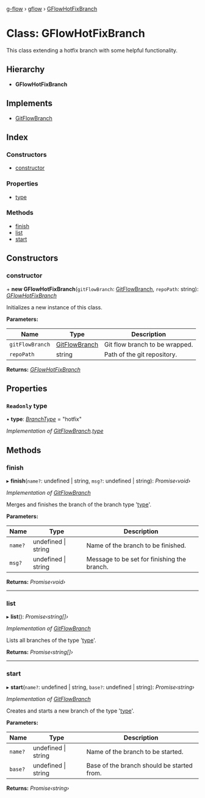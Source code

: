 [g-flow](../README.md) › [gflow](../modules/gflow.md) › [GFlowHotFixBranch](gflow.gflowhotfixbranch.md)

# Class: GFlowHotFixBranch

This class extending a hotfix branch with some helpful functionality.

## Hierarchy

* **GFlowHotFixBranch**

## Implements

* [GitFlowBranch](../interfaces/api.gitflowbranch.md)

## Index

### Constructors

* [constructor](gflow.gflowhotfixbranch.md#constructor)

### Properties

* [type](gflow.gflowhotfixbranch.md#readonly-type)

### Methods

* [finish](gflow.gflowhotfixbranch.md#finish)
* [list](gflow.gflowhotfixbranch.md#list)
* [start](gflow.gflowhotfixbranch.md#start)

## Constructors

###  constructor

\+ **new GFlowHotFixBranch**(`gitFlowBranch`: [GitFlowBranch](../interfaces/api.gitflowbranch.md), `repoPath`: string): *[GFlowHotFixBranch](gflow.gflowhotfixbranch.md)*

Initializes a new instance of this class.

**Parameters:**

Name | Type | Description |
------ | ------ | ------ |
`gitFlowBranch` | [GitFlowBranch](../interfaces/api.gitflowbranch.md) | Git flow branch to be wrapped. |
`repoPath` | string | Path of the git repository.  |

**Returns:** *[GFlowHotFixBranch](gflow.gflowhotfixbranch.md)*

## Properties

### `Readonly` type

• **type**: *[BranchType](../modules/api.md#branchtype)* = "hotfix"

*Implementation of [GitFlowBranch](../interfaces/api.gitflowbranch.md).[type](../interfaces/api.gitflowbranch.md#readonly-type)*

## Methods

###  finish

▸ **finish**(`name?`: undefined | string, `msg?`: undefined | string): *Promise‹void›*

*Implementation of [GitFlowBranch](../interfaces/api.gitflowbranch.md)*

Merges and finishes the branch of the branch type '[type](gflow.gflowhotfixbranch.md#readonly-type)'.

**Parameters:**

Name | Type | Description |
------ | ------ | ------ |
`name?` | undefined &#124; string | Name of the branch to be finished. |
`msg?` | undefined &#124; string | Message to be set for finishing the branch.  |

**Returns:** *Promise‹void›*

___

###  list

▸ **list**(): *Promise‹string[]›*

*Implementation of [GitFlowBranch](../interfaces/api.gitflowbranch.md)*

Lists all branches of the type '[type](gflow.gflowhotfixbranch.md#readonly-type)'.

**Returns:** *Promise‹string[]›*

___

###  start

▸ **start**(`name?`: undefined | string, `base?`: undefined | string): *Promise‹string›*

*Implementation of [GitFlowBranch](../interfaces/api.gitflowbranch.md)*

Creates and starts a new branch of the type '[type](gflow.gflowhotfixbranch.md#readonly-type)'.

**Parameters:**

Name | Type | Description |
------ | ------ | ------ |
`name?` | undefined &#124; string | Name of the branch to be started. |
`base?` | undefined &#124; string | Base of the branch should be started from.  |

**Returns:** *Promise‹string›*

